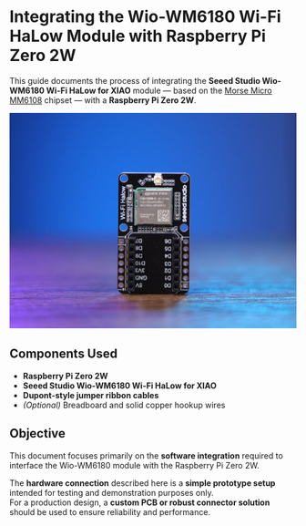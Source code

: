 # Integrating the Wio-WM6180 Wi-Fi HaLow Module with Raspberry Pi Zero 2W

This guide documents the process of integrating the **Seeed Studio Wio-WM6180 Wi-Fi HaLow for XIAO** module — based on the [Morse Micro MM6108](https://www.morsemicro.com/wp-content/uploads/2023/02/Morse-Micro_MM6108_Product-Brief_v03.pdf) chipset — with a **Raspberry Pi Zero 2W**.

![Seeed Studio Wio-WM6180 Wi-Fi HaLow for XIAO](https://raw.githubusercontent.com/teapotlaboratories/worklog/refs/heads/main/resources/wio-wm6180-wifi-module-for-xiao.jpg)

## Components Used

- **Raspberry Pi Zero 2W**  
- **Seeed Studio Wio-WM6180 Wi-Fi HaLow for XIAO**  
- **Dupont-style jumper ribbon cables**  
- *(Optional)* Breadboard and solid copper hookup wires  

## Objective

This document focuses primarily on the **software integration** required to interface the Wio-WM6180 module with the Raspberry Pi Zero 2W.

The **hardware connection** described here is a **simple prototype setup** intended for testing and demonstration purposes only.  
For a production design, a **custom PCB or robust connector solution** should be used to ensure reliability and performance.


